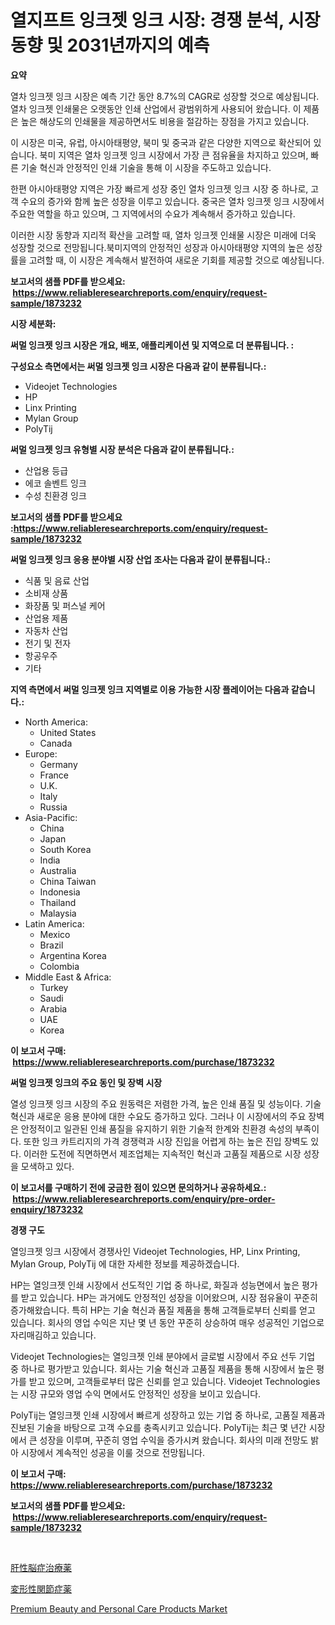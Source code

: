 <p><h1>열지프트 잉크젯 잉크 시장: 경쟁 분석, 시장 동향 및 2031년까지의 예측</h1></p><p><strong>요약</strong></p>
<p><p>열차 잉크젯 잉크 시장은 예측 기간 동안 8.7%의 CAGR로 성장할 것으로 예상됩니다. 열차 잉크젯 인쇄물은 오랫동안 인쇄 산업에서 광범위하게 사용되어 왔습니다. 이 제품은 높은 해상도의 인쇄물을 제공하면서도 비용을 절감하는 장점을 가지고 있습니다.</p><p>이 시장은 미국, 유럽, 아시아태평양, 북미 및 중국과 같은 다양한 지역으로 확산되어 있습니다. 북미 지역은 열차 잉크젯 잉크 시장에서 가장 큰 점유율을 차지하고 있으며, 빠른 기술 혁신과 안정적인 인쇄 기술을 통해 이 시장을 주도하고 있습니다.</p><p>한편 아시아태평양 지역은 가장 빠르게 성장 중인 열차 잉크젯 잉크 시장 중 하나로, 고객 수요의 증가와 함께 높은 성장을 이루고 있습니다. 중국은 열차 잉크젯 잉크 시장에서 주요한 역할을 하고 있으며, 그 지역에서의 수요가 계속해서 증가하고 있습니다.</p><p>이러한 시장 동향과 지리적 확산을 고려할 때, 열차 잉크젯 인쇄물 시장은 미래에 더욱 성장할 것으로 전망됩니다.북미지역의 안정적인 성장과 아시아태평양 지역의 높은 성장률을 고려할 때, 이 시장은 계속해서 발전하여 새로운 기회를 제공할 것으로 예상됩니다.</p></p>
<p><strong>보고서의 샘플 PDF를 받으세요: &nbsp;<a href="https://www.reliableresearchreports.com/enquiry/request-sample/1873232">https://www.reliableresearchreports.com/enquiry/request-sample/1873232</a></strong></p>
<p><strong>시장 세분화:</strong></p>
<p><strong> 써멀 잉크젯 잉크 시장은 개요, 배포, 애플리케이션 및 지역으로 더 분류됩니다. :</strong></p>
<p><strong>구성요소 측면에서는 써멀 잉크젯 잉크 시장은 다음과 같이 분류됩니다.:</strong></p>
<p><ul><li>Videojet Technologies</li><li>HP</li><li>Linx Printing</li><li>Mylan Group</li><li>PolyTij</li></ul></p>
<p><strong> 써멀 잉크젯 잉크 유형별 시장 분석은 다음과 같이 분류됩니다.:</strong></p>
<p><ul><li>산업용 등급</li><li>에코 솔벤트 잉크</li><li>수성 친환경 잉크</li></ul></p>
<p><strong>보고서의 샘플 PDF를 받으세요 :<a href="https://www.reliableresearchreports.com/enquiry/request-sample/1873232">https://www.reliableresearchreports.com/enquiry/request-sample/1873232</a></strong></p>
<p><strong> 써멀 잉크젯 잉크 응용 분야별 시장 산업 조사는 다음과 같이 분류됩니다.:</strong></p>
<p><ul><li>식품 및 음료 산업</li><li>소비재 상품</li><li>화장품 및 퍼스널 케어</li><li>산업용 제품</li><li>자동차 산업</li><li>전기 및 전자</li><li>항공우주</li><li>기타</li></ul></p>
<p><strong>지역 측면에서 써멀 잉크젯 잉크 지역별로 이용 가능한 시장 플레이어는 다음과 같습니다.:</strong></p>
<p><ul>
    <li>
        North America:
        <ul>
            <li>United States</li>
            <li>Canada</li>
        </ul>
    </li>
    <li>
        Europe:
        <ul>
            <li>Germany</li>
            <li>France</li>
            <li>U.K.</li>
            <li>Italy</li>
            <li>Russia</li>
        </ul>
    </li>
    <li>
        Asia-Pacific:
        <ul>
            <li>China</li>
            <li>Japan</li>
            <li>South Korea</li>
            <li>India</li>
            <li>Australia</li>
            <li>China Taiwan</li>
            <li>Indonesia</li>
            <li>Thailand</li>
            <li>Malaysia</li>
        </ul>
    </li>
    <li>
        Latin America:
        <ul>
            <li>Mexico</li>
            <li>Brazil</li>
            <li>Argentina Korea</li>
            <li>Colombia</li>
        </ul>
    </li>
    <li>
        Middle East & Africa:
        <ul>
            <li>Turkey</li>
            <li>Saudi</li>
            <li>Arabia</li>
            <li>UAE</li>
            <li>Korea</li>
        </ul>
    </li>
    </ul></p>
<p><strong>이 보고서 구매: &nbsp;<a href="https://www.reliableresearchreports.com/purchase/1873232">https://www.reliableresearchreports.com/purchase/1873232</a></strong></p>
<p><strong>써멀 잉크젯 잉크의 주요 동인 및 장벽 시장</strong></p>
<p><p>열성 잉크젯 잉크 시장의 주요 원동력은 저렴한 가격, 높은 인쇄 품질 및 성능이다. 기술 혁신과 새로운 응용 분야에 대한 수요도 증가하고 있다. 그러나 이 시장에서의 주요 장벽은 안정적이고 일관된 인쇄 품질을 유지하기 위한 기술적 한계와 친환경 속성의 부족이다. 또한 잉크 카트리지의 가격 경쟁력과 시장 진입을 어렵게 하는 높은 진입 장벽도 있다. 이러한 도전에 직면하면서 제조업체는 지속적인 혁신과 고품질 제품으로 시장 성장을 모색하고 있다.</p></p>
<p><strong>이 보고서를 구매하기 전에 궁금한 점이 있으면 문의하거나 공유하세요.: &nbsp;<a href="https://www.reliableresearchreports.com/enquiry/pre-order-enquiry/1873232">https://www.reliableresearchreports.com/enquiry/pre-order-enquiry/1873232</a></strong></p>
<p><strong>경쟁 구도</strong></p>
<p><p>열잉크젯 잉크 시장에서 경쟁사인 Videojet Technologies, HP, Linx Printing, Mylan Group, PolyTij 에 대한 자세한 정보를 제공하겠습니다.</p><p>HP는 열잉크젯 인쇄 시장에서 선도적인 기업 중 하나로, 화질과 성능면에서 높은 평가를 받고 있습니다. HP는 과거에도 안정적인 성장을 이어왔으며, 시장 점유율이 꾸준히 증가해왔습니다. 특히 HP는 기술 혁신과 품질 제품을 통해 고객들로부터 신뢰를 얻고 있습니다. 회사의 영업 수익은 지난 몇 년 동안 꾸준히 상승하여 매우 성공적인 기업으로 자리매김하고 있습니다.</p><p>Videojet Technologies는 열잉크젯 인쇄 분야에서 글로벌 시장에서 주요 선두 기업 중 하나로 평가받고 있습니다. 회사는 기술 혁신과 고품질 제품을 통해 시장에서 높은 평가를 받고 있으며, 고객들로부터 많은 신뢰를 얻고 있습니다. Videojet Technologies는 시장 규모와 영업 수익 면에서도 안정적인 성장을 보이고 있습니다.</p><p>PolyTij는 열잉크젯 인쇄 시장에서 빠르게 성장하고 있는 기업 중 하나로, 고품질 제품과 진보된 기술을 바탕으로 고객 수요를 충족시키고 있습니다. PolyTij는 최근 몇 년간 시장에서 큰 성장을 이루며, 꾸준히 영업 수익을 증가시켜 왔습니다. 회사의 미래 전망도 밝아 시장에서 계속적인 성공을 이룰 것으로 전망됩니다.</p></p>
<p><strong>이 보고서 구매: &nbsp; <a href="https://www.reliableresearchreports.com/purchase/1873232">https://www.reliableresearchreports.com/purchase/1873232</a></strong></p>
<p><strong>보고서의 샘플 PDF를 받으세요: &nbsp;<a href="https://www.reliableresearchreports.com/enquiry/request-sample/1873232">https://www.reliableresearchreports.com/enquiry/request-sample/1873232</a></strong><strong></strong></p>
<p>&nbsp;</p>
<p><p><a href="https://github.com/mreklxf44233/Market-Research-Report-List-1/blob/main/53741962950.md">肝性脳症治療薬</a></p><p><a href="https://github.com/cbigkbh02719/Market-Research-Report-List-1/blob/main/85405302951.md">変形性関節症薬</a></p><p><a href="https://github.com/Sinjinluong3e0awx2m195k76/Market-Research-Report-List-1/blob/main/premium-beauty-and-personal-care-products-market.md">Premium Beauty and Personal Care Products Market</a></p></p>